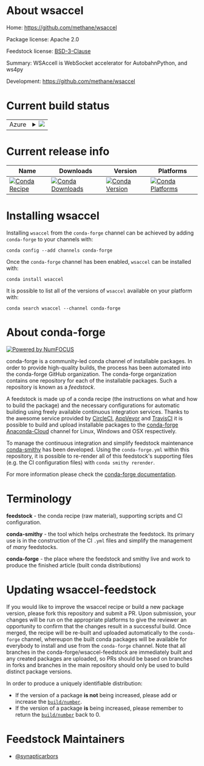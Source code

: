 About wsaccel
=============

Home: https://github.com/methane/wsaccel

Package license: Apache 2.0

Feedstock license: [BSD-3-Clause](https://github.com/conda-forge/wsaccel-feedstock/blob/master/LICENSE.txt)

Summary: WSAccell is WebSocket accelerator for AutobahnPython, and ws4py

Development: https://github.com/methane/wsaccel

Current build status
====================


<table>
    
  <tr>
    <td>Azure</td>
    <td>
      <details>
        <summary>
          <a href="https://dev.azure.com/conda-forge/feedstock-builds/_build/latest?definitionId=5870&branchName=master">
            <img src="https://dev.azure.com/conda-forge/feedstock-builds/_apis/build/status/wsaccel-feedstock?branchName=master">
          </a>
        </summary>
        <table>
          <thead><tr><th>Variant</th><th>Status</th></tr></thead>
          <tbody><tr>
              <td>linux_64_c_compiler_version7python3.6.____cpythonpython_implcpython</td>
              <td>
                <a href="https://dev.azure.com/conda-forge/feedstock-builds/_build/latest?definitionId=5870&branchName=master">
                  <img src="https://dev.azure.com/conda-forge/feedstock-builds/_apis/build/status/wsaccel-feedstock?branchName=master&jobName=linux&configuration=linux_64_c_compiler_version7python3.6.____cpythonpython_implcpython" alt="variant">
                </a>
              </td>
            </tr><tr>
              <td>linux_64_c_compiler_version7python3.7.____cpythonpython_implcpython</td>
              <td>
                <a href="https://dev.azure.com/conda-forge/feedstock-builds/_build/latest?definitionId=5870&branchName=master">
                  <img src="https://dev.azure.com/conda-forge/feedstock-builds/_apis/build/status/wsaccel-feedstock?branchName=master&jobName=linux&configuration=linux_64_c_compiler_version7python3.7.____cpythonpython_implcpython" alt="variant">
                </a>
              </td>
            </tr><tr>
              <td>linux_64_c_compiler_version7python3.8.____cpythonpython_implcpython</td>
              <td>
                <a href="https://dev.azure.com/conda-forge/feedstock-builds/_build/latest?definitionId=5870&branchName=master">
                  <img src="https://dev.azure.com/conda-forge/feedstock-builds/_apis/build/status/wsaccel-feedstock?branchName=master&jobName=linux&configuration=linux_64_c_compiler_version7python3.8.____cpythonpython_implcpython" alt="variant">
                </a>
              </td>
            </tr><tr>
              <td>linux_64_c_compiler_version7python3.9.____cpythonpython_implcpython</td>
              <td>
                <a href="https://dev.azure.com/conda-forge/feedstock-builds/_build/latest?definitionId=5870&branchName=master">
                  <img src="https://dev.azure.com/conda-forge/feedstock-builds/_apis/build/status/wsaccel-feedstock?branchName=master&jobName=linux&configuration=linux_64_c_compiler_version7python3.9.____cpythonpython_implcpython" alt="variant">
                </a>
              </td>
            </tr><tr>
              <td>osx_64_c_compiler_version10python3.6.____cpythonpython_implcpython</td>
              <td>
                <a href="https://dev.azure.com/conda-forge/feedstock-builds/_build/latest?definitionId=5870&branchName=master">
                  <img src="https://dev.azure.com/conda-forge/feedstock-builds/_apis/build/status/wsaccel-feedstock?branchName=master&jobName=osx&configuration=osx_64_c_compiler_version10python3.6.____cpythonpython_implcpython" alt="variant">
                </a>
              </td>
            </tr><tr>
              <td>osx_64_c_compiler_version10python3.7.____cpythonpython_implcpython</td>
              <td>
                <a href="https://dev.azure.com/conda-forge/feedstock-builds/_build/latest?definitionId=5870&branchName=master">
                  <img src="https://dev.azure.com/conda-forge/feedstock-builds/_apis/build/status/wsaccel-feedstock?branchName=master&jobName=osx&configuration=osx_64_c_compiler_version10python3.7.____cpythonpython_implcpython" alt="variant">
                </a>
              </td>
            </tr><tr>
              <td>osx_64_c_compiler_version10python3.8.____cpythonpython_implcpython</td>
              <td>
                <a href="https://dev.azure.com/conda-forge/feedstock-builds/_build/latest?definitionId=5870&branchName=master">
                  <img src="https://dev.azure.com/conda-forge/feedstock-builds/_apis/build/status/wsaccel-feedstock?branchName=master&jobName=osx&configuration=osx_64_c_compiler_version10python3.8.____cpythonpython_implcpython" alt="variant">
                </a>
              </td>
            </tr><tr>
              <td>osx_64_c_compiler_version10python3.9.____cpythonpython_implcpython</td>
              <td>
                <a href="https://dev.azure.com/conda-forge/feedstock-builds/_build/latest?definitionId=5870&branchName=master">
                  <img src="https://dev.azure.com/conda-forge/feedstock-builds/_apis/build/status/wsaccel-feedstock?branchName=master&jobName=osx&configuration=osx_64_c_compiler_version10python3.9.____cpythonpython_implcpython" alt="variant">
                </a>
              </td>
            </tr><tr>
              <td>win_64_python3.6.____cpython</td>
              <td>
                <a href="https://dev.azure.com/conda-forge/feedstock-builds/_build/latest?definitionId=5870&branchName=master">
                  <img src="https://dev.azure.com/conda-forge/feedstock-builds/_apis/build/status/wsaccel-feedstock?branchName=master&jobName=win&configuration=win_64_python3.6.____cpython" alt="variant">
                </a>
              </td>
            </tr><tr>
              <td>win_64_python3.7.____cpython</td>
              <td>
                <a href="https://dev.azure.com/conda-forge/feedstock-builds/_build/latest?definitionId=5870&branchName=master">
                  <img src="https://dev.azure.com/conda-forge/feedstock-builds/_apis/build/status/wsaccel-feedstock?branchName=master&jobName=win&configuration=win_64_python3.7.____cpython" alt="variant">
                </a>
              </td>
            </tr><tr>
              <td>win_64_python3.8.____cpython</td>
              <td>
                <a href="https://dev.azure.com/conda-forge/feedstock-builds/_build/latest?definitionId=5870&branchName=master">
                  <img src="https://dev.azure.com/conda-forge/feedstock-builds/_apis/build/status/wsaccel-feedstock?branchName=master&jobName=win&configuration=win_64_python3.8.____cpython" alt="variant">
                </a>
              </td>
            </tr><tr>
              <td>win_64_python3.9.____cpython</td>
              <td>
                <a href="https://dev.azure.com/conda-forge/feedstock-builds/_build/latest?definitionId=5870&branchName=master">
                  <img src="https://dev.azure.com/conda-forge/feedstock-builds/_apis/build/status/wsaccel-feedstock?branchName=master&jobName=win&configuration=win_64_python3.9.____cpython" alt="variant">
                </a>
              </td>
            </tr>
          </tbody>
        </table>
      </details>
    </td>
  </tr>
</table>

Current release info
====================

| Name | Downloads | Version | Platforms |
| --- | --- | --- | --- |
| [![Conda Recipe](https://img.shields.io/badge/recipe-wsaccel-green.svg)](https://anaconda.org/conda-forge/wsaccel) | [![Conda Downloads](https://img.shields.io/conda/dn/conda-forge/wsaccel.svg)](https://anaconda.org/conda-forge/wsaccel) | [![Conda Version](https://img.shields.io/conda/vn/conda-forge/wsaccel.svg)](https://anaconda.org/conda-forge/wsaccel) | [![Conda Platforms](https://img.shields.io/conda/pn/conda-forge/wsaccel.svg)](https://anaconda.org/conda-forge/wsaccel) |

Installing wsaccel
==================

Installing `wsaccel` from the `conda-forge` channel can be achieved by adding `conda-forge` to your channels with:

```
conda config --add channels conda-forge
```

Once the `conda-forge` channel has been enabled, `wsaccel` can be installed with:

```
conda install wsaccel
```

It is possible to list all of the versions of `wsaccel` available on your platform with:

```
conda search wsaccel --channel conda-forge
```


About conda-forge
=================

[![Powered by NumFOCUS](https://img.shields.io/badge/powered%20by-NumFOCUS-orange.svg?style=flat&colorA=E1523D&colorB=007D8A)](http://numfocus.org)

conda-forge is a community-led conda channel of installable packages.
In order to provide high-quality builds, the process has been automated into the
conda-forge GitHub organization. The conda-forge organization contains one repository
for each of the installable packages. Such a repository is known as a *feedstock*.

A feedstock is made up of a conda recipe (the instructions on what and how to build
the package) and the necessary configurations for automatic building using freely
available continuous integration services. Thanks to the awesome service provided by
[CircleCI](https://circleci.com/), [AppVeyor](https://www.appveyor.com/)
and [TravisCI](https://travis-ci.com/) it is possible to build and upload installable
packages to the [conda-forge](https://anaconda.org/conda-forge)
[Anaconda-Cloud](https://anaconda.org/) channel for Linux, Windows and OSX respectively.

To manage the continuous integration and simplify feedstock maintenance
[conda-smithy](https://github.com/conda-forge/conda-smithy) has been developed.
Using the ``conda-forge.yml`` within this repository, it is possible to re-render all of
this feedstock's supporting files (e.g. the CI configuration files) with ``conda smithy rerender``.

For more information please check the [conda-forge documentation](https://conda-forge.org/docs/).

Terminology
===========

**feedstock** - the conda recipe (raw material), supporting scripts and CI configuration.

**conda-smithy** - the tool which helps orchestrate the feedstock.
                   Its primary use is in the construction of the CI ``.yml`` files
                   and simplify the management of *many* feedstocks.

**conda-forge** - the place where the feedstock and smithy live and work to
                  produce the finished article (built conda distributions)


Updating wsaccel-feedstock
==========================

If you would like to improve the wsaccel recipe or build a new
package version, please fork this repository and submit a PR. Upon submission,
your changes will be run on the appropriate platforms to give the reviewer an
opportunity to confirm that the changes result in a successful build. Once
merged, the recipe will be re-built and uploaded automatically to the
`conda-forge` channel, whereupon the built conda packages will be available for
everybody to install and use from the `conda-forge` channel.
Note that all branches in the conda-forge/wsaccel-feedstock are
immediately built and any created packages are uploaded, so PRs should be based
on branches in forks and branches in the main repository should only be used to
build distinct package versions.

In order to produce a uniquely identifiable distribution:
 * If the version of a package **is not** being increased, please add or increase
   the [``build/number``](https://conda.io/docs/user-guide/tasks/build-packages/define-metadata.html#build-number-and-string).
 * If the version of a package **is** being increased, please remember to return
   the [``build/number``](https://conda.io/docs/user-guide/tasks/build-packages/define-metadata.html#build-number-and-string)
   back to 0.

Feedstock Maintainers
=====================

* [@synapticarbors](https://github.com/synapticarbors/)

